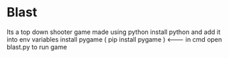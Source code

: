# Blast
Its a top down shooter game made using python
install python and add it into env variables
install pygame         ( pip install pygame ) <--- in cmd
open blast.py to run game
